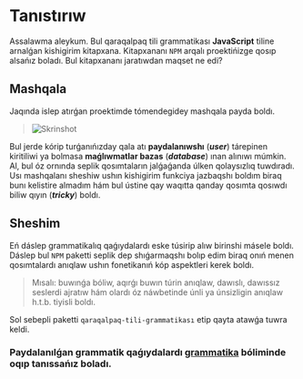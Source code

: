 # Tanıstırıw

Assalawma aleykum. Bul qaraqalpaq tili grammatikası **JavaScript** tiline arnalǵan kishigirim kitapxana. Kitapxananı `NPM` arqalı proektińizge qosıp alsańız boladı. Bul kitapxananı jaratıwdan maqset ne edi?


## Mashqala

Jaqında islep atırǵan proektimde tómendegidey mashqala payda boldı.
> ![Skrinshot](/screenshot01.png)

Bul jerde kórip turǵanıńızday qala atı **paydalanıwshı** (***user***) tárepinen kiritiliwi ya bolmasa **maǵlıwmatlar bazas** (***database***) ınan alınıwı múmkin. Al, bul óz ornında seplik qosımtaların jalǵaǵanda úlken qolaysızlıq tuwdıradı. Usı mashqalanı sheshiw ushın kishigirim funkciya jazbaqshı boldım biraq bunı kelistire almadım hám bul ústine qay waqıtta qanday qosımta qosıwdı biliw qıyın (***tricky***) boldı.

## Sheshim
Eń dáslep grammatikalıq qaǵıydalardı eske túsirip alıw birinshi másele boldı. Dáslep bul `NPM` paketti seplik dep shıǵarmaqshı bolıp edim biraq onıń menen qosımtalardı anıqlaw ushın fonetikanıń kóp aspektleri kerek boldı.
> Mısalı: buwınǵa bóliw, aqırǵı buwın túrin anıqlaw, dawıslı, dawıssız seslerdi ajratıw hám olardı óz náwbetinde únli ya únsizligin anıqlaw h.t.b. tiyisli boldı.

Sol sebepli paketti `qaraqalpaq-tili-grammatikası` etip qayta atawǵa tuwra keldi.



### Paydalanılǵan grammatik qaǵıydalardı [grammatika](/grammar) bóliminde oqıp tanıssańız boladı.